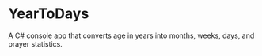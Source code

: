 # YearToDays
A C# console app that converts age in years into months, weeks, days, and prayer statistics. 
